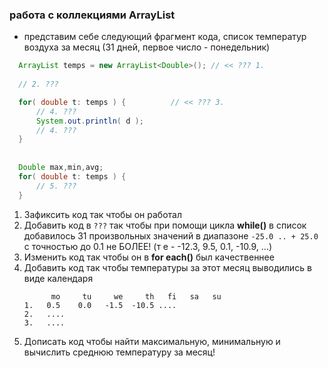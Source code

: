 ### работа с коллекциями ArrayList

* представим себе следующий фрагмент кода, список температур воздуха за месяц (31 дней, первое число - понедельник)

```java
  ArrayList temps = new ArrayList<Double>(); // << ??? 1.
  
  // 2. ???

  for( double t: temps ) {          // << ??? 3.
      // 4. ???
      System.out.println( d );
      // 4. ???
  }
  
  
  Double max,min,avg;
  for( double t: temps ) {          
      // 5. ???
  }
```

1. Зафиксить код так чтобы он работал
2. Добавить код в ```???``` так чтобы при помощи цикла **while()** в список добавилось 31 произвольных значений в диапазоне ```-25.0 .. + 25.0``` с точностью до 0.1 не БОЛЕЕ! (т е - -12.3, 9.5, 0.1, -10.9, ...)
3. Изменить код так чтобы он в **for each()** был качественнее 
4. Добавить код так чтобы температуры за этот месяц выводились в виде календаря
   ```
         mo     tu     we     th   fi   sa   su
   1.   0.5    0.0   -1.5  -10.5 ....
   2.   ....
   3.   ....
   ``` 
5. Дописать код чтобы найти максимальную, минимальную и вычислить среднюю температуру за месяц!

